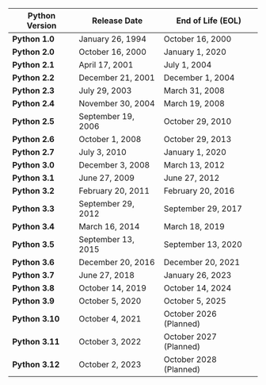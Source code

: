 | **Python Version**    | **Release Date**         | **End of Life (EOL)**    |
|-----------------------|--------------------------|--------------------------|
| **Python 1.0**        | January 26, 1994         | October 16, 2000         |
| **Python 2.0**        | October 16, 2000         | January 1, 2020          |
| **Python 2.1**        | April 17, 2001           | July 1, 2004             |
| **Python 2.2**        | December 21, 2001        | December 1, 2004         |
| **Python 2.3**        | July 29, 2003            | March 31, 2008           |
| **Python 2.4**        | November 30, 2004        | March 19, 2008           |
| **Python 2.5**        | September 19, 2006       | October 29, 2010         |
| **Python 2.6**        | October 1, 2008          | October 29, 2013         |
| **Python 2.7**        | July 3, 2010             | January 1, 2020          |
| **Python 3.0**        | December 3, 2008         | March 13, 2012           |
| **Python 3.1**        | June 27, 2009            | June 27, 2012            |
| **Python 3.2**        | February 20, 2011        | February 20, 2016        |
| **Python 3.3**        | September 29, 2012       | September 29, 2017       |
| **Python 3.4**        | March 16, 2014           | March 18, 2019           |
| **Python 3.5**        | September 13, 2015       | September 13, 2020       |
| **Python 3.6**        | December 20, 2016        | December 20, 2021        |
| **Python 3.7**        | June 27, 2018            | January 26, 2023         |
| **Python 3.8**        | October 14, 2019         | October 14, 2024         |
| **Python 3.9**        | October 5, 2020          | October 5, 2025          |
| **Python 3.10**       | October 4, 2021          | October 2026 (Planned)   |
| **Python 3.11**       | October 3, 2022          | October 2027 (Planned)   |
| **Python 3.12**       | October 2, 2023          | October 2028 (Planned)   |
